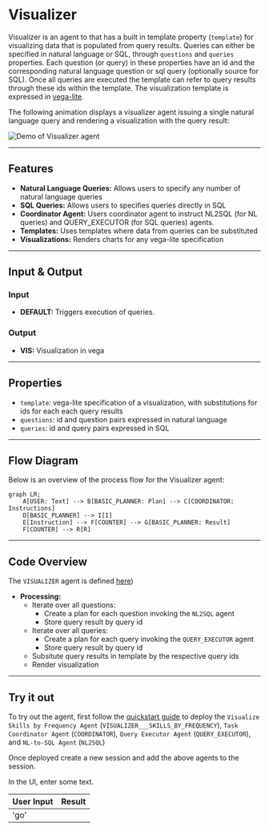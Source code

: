 # Visualizer

Visualizer is an agent to that has a built in template property (`template`) for visualizing data that is populated from query results. Queries can either be specified in natural language or SQL, through `questions` and `queries` properties. Each question (or query) in these properties have an id and the corresponding natural language question or sql query (optionally source for SQL). Once all queries are executed the template can refer to query results through these ids within the template. The visualization template is expressed in [vega-lite](https://vega.github.io/). 


The following animation displays a visualizer agent issuing a single natural language query and rendering a visualization with the query result:

![Demo of Visualizer agent](/docs/images/visualizer.gif)

---

## Features

- **Natural Language Queries:** Allows users to specify any number of natural language queries
- **SQL Queries:** Allows users to specifies queries directly in SQL
- **Coordinator Agent:** Users coordinator agent to instruct NL2SQL (for NL queries) and QUERY_EXECUTOR (for SQL queries) agents.
- **Templates:** Uses templates where data from queries can be substituted
- **Visualizations:** Renders charts for any vega-lite specification
  
---

## Input & Output

### Input

- **DEFAULT:** Triggers execution of queries.

### Output

- **VIS:** Visualization in vega

---

## Properties
 
- `template`: vega-lite specification of a visualization, with substitutions for ids for each each query results
- `questions`: id and question pairs expressed in natural language
- `queries`: id and query pairs expressed in SQL

---

## Flow Diagram

Below is an overview of the process flow for the Visualizer agent:

```mermaid
graph LR;
    A[USER: Text] --> B[BASIC_PLANNER: Plan] --> C[COORDINATOR: Instructions]
    D[BASIC_PLANNER] --> I[I]
    E[Instruction] --> F[COUNTER] --> G[BASIC_PLANNER: Result]
    F[COUNTER] --> R[R]
```

---

## Code Overview

The `VISUALIZER` agent is defined [here](https://github.com/rit-git/blue/blob/v0.9/lib/blue/agents/visualizer.py))

- **Processing:**
  - Iterate over all questions:
    - Create a plan for each question invoking the `NL2SQL` agent
    - Store query result by query id
  - Iterate over all queries:
    - Create a plan for each query invoking the `QUERY_EXECUTOR` agent
    - Store query result by query id
  - Subsitute query results in template by the respective query ids
  - Render visualization

---

## Try it out

To try out the agent, first follow the [quickstart guide](https://github.com/rit-git/blue/blob/v0.9/QUICK-START.md) to deploy the `Visualize Skills by Frequency Agent` (`VISUALIZER___SKILLS_BY_FREQUENCY`), `Task Coordinator Agent` (`COORDINATOR`), `Query Executor Agent` (`QUERY_EXECUTOR`), and `NL-to-SQL Agent` (`NL2SQL`)

Once deployed create a new session and add the above agents to the session. 

In the UI, enter some text.

| **User Input** | **Result** |
|--------------------------------|---------|
| 'go' | <bar chart>  |

